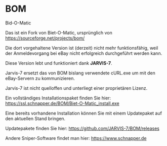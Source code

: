 # BOM
Bid-O-Matic


Das ist ein Fork von Biet-O-Matic, ursprünglich von https://sourceforge.net/projects/bom/

Die dort vorgehaltene Version ist (derzeit) nicht mehr funktionsfähig, weil der Anmeldevorgang bei eBay nicht erfolgreich durchgeführt werden kann.

Diese Version lebt und funktioniert dank **JARVIS-7**.

Jarvis-7 ersetzt das von BOM bislang verwendete cURL.exe um mit den eBay-Servern zu kommunizieren.

Jarvis-7 ist nicht quelloffen und unterliegt einer proprietären Lizenz.

Ein vollständiges Installationspaket finden Sie hier: https://ssl.schnapper.de/BOM/Biet-O-Matic_install.exe

Eine bereits vorhandene Installation können Sie mit einem Updatepaket auf den aktuellen Stand bringen.

Updatepakete finden Sie hier: https://github.com/JARVIS-7/BOM/releases

 



Andere Sniper-Software findet man hier: https://www.schnapper.de
